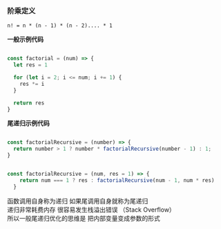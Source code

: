 ### 阶乘定义

```
n! = n * (n - 1) * (n - 2).... * 1  
```

 **一般示例代码**
 
```js

const factorial = (num) => {
  let res = 1

  for (let i = 2; i <= num; i += 1) {
    res *= i
  }

  return res
}

```

**尾递归示例代码**

```js

const factorialRecursive = (number) => {
  return number > 1 ? number * factorialRecursive(number - 1) : 1;
}


const factorialRecursive = (num, res = 1) => {
    return num === 1 ? res : factorialRecursive(num - 1, num * res)
  }

```

函数调用自身称为递归 如果尾调用自身就称为尾递归  
递归非常耗费内存 很容易发生栈溢出错误 （Stack Overflow）  
所以一般尾递归优化的思维是 把内部变量变成参数的形式
